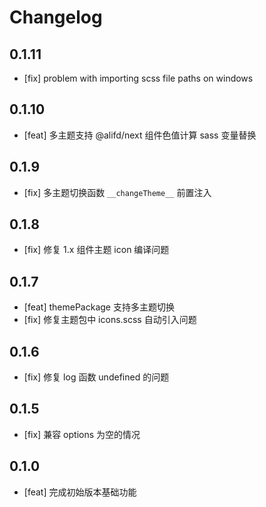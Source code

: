 # Changelog

## 0.1.11

- [fix] problem with importing scss file paths on windows

## 0.1.10

- [feat] 多主题支持 @alifd/next 组件色值计算 sass 变量替换

## 0.1.9

- [fix] 多主题切换函数 `__changeTheme__` 前置注入

## 0.1.8

- [fix] 修复 1.x 组件主题 icon 编译问题

## 0.1.7

- [feat] themePackage 支持多主题切换
- [fix] 修复主题包中 icons.scss 自动引入问题

## 0.1.6

- [fix] 修复 log 函数 undefined 的问题

## 0.1.5

- [fix] 兼容 options 为空的情况

## 0.1.0

- [feat] 完成初始版本基础功能
